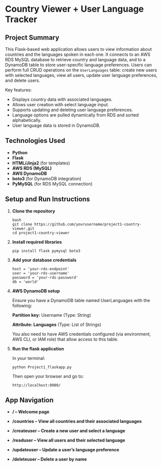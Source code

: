 # Country Viewer + User Language Tracker

## Project Summary

This Flask-based web application allows users to view information about countries and the languages spoken in each one. It connects to an AWS RDS MySQL database to retrieve country and language data, and to a DynamoDB table to store user-specific language preferences. Users can perform full CRUD operations on the `UserLanguages` table: create new users with selected languages, view all users, update user language preferences, and delete users.

Key features:
- Displays country data with associated languages.
- Allows user creation with select language input.
- Supports updating and deleting user language preferences.
- Language options are pulled dynamically from RDS and sorted alphabetically.
- User language data is stored in DynamoDB.

## Technologies Used

- **Python**
- **Flask**
- **HTML/Jinja2** (for templates)
- **AWS RDS (MySQL)**
- **AWS DynamoDB**
- **boto3** (for DynamoDB integration)
- **PyMySQL** (for RDS MySQL connection)

## Setup and Run Instructions

1. **Clone the repository**

   ```
   bash
   git clone https://github.com/yourusername/project1-country-viewer.git
   cd project1-country-viewer
   ```

2. **Install required libraries**

    ```
    pip install flask pymysql boto3
    ```

3. **Add your database credentials**

    ```
    host = 'your-rds-endpoint'
    user = 'your-rds-username'
    password = 'your-rds-password'
    db = 'world'
    ```

4. **AWS DynamoDB setup**

    Ensure you have a DynamoDB table named UserLanguages with the following:

    **Partition key:** Username (Type: String)

    **Attribute: Languages** (Type: List of Strings)

    You also need to have AWS credentials configured (via environment, AWS CLI, or IAM role) that allow access to this table.

5. **Run the flask application**

    In your terminal:

    ```
    python Project1_flaskapp.py
    ```

    Then open your browser and go to:

    ```
    http://localhost:8080/
    ```

## App Navigation

- **/ – Welcome page**

- **/countries – View all countries and their associated languages**

- **/createuser – Create a new user and select a language**

- **/readuser – View all users and their selected language**

- **/updateuser – Update a user’s language preference**

- **/deleteuser – Delete a user by name**
